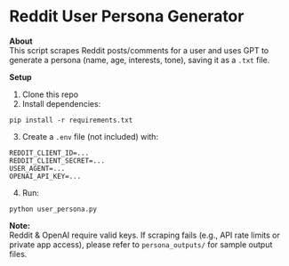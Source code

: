 # Reddit User Persona Generator

**About**  
This script scrapes Reddit posts/comments for a user and uses GPT to generate a persona (name, age, interests, tone), saving it as a `.txt` file.

**Setup**  
1. Clone this repo  
2. Install dependencies:
```
pip install -r requirements.txt
```
3. Create a `.env` file (not included) with:
```
REDDIT_CLIENT_ID=...
REDDIT_CLIENT_SECRET=...
USER_AGENT=...
OPENAI_API_KEY=...
```
4. Run:
```
python user_persona.py
```

**Note:**  
Reddit & OpenAI require valid keys. If scraping fails (e.g., API rate limits or private app access), please refer to `persona_outputs/` for sample output files.

